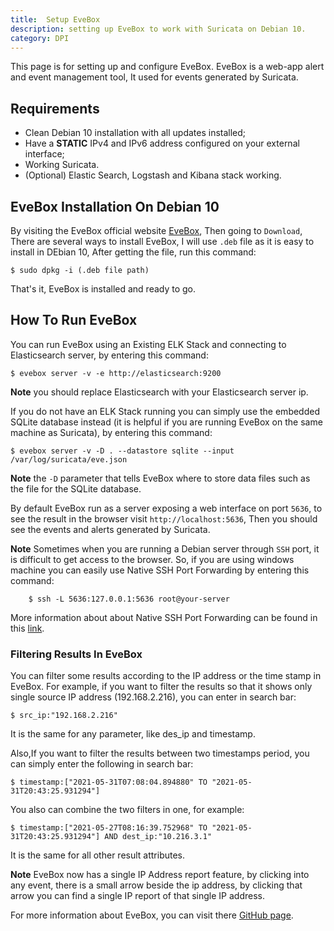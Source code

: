 ```yaml
---
title:  Setup EveBox
description: setting up EveBox to work with Suricata on Debian 10.
category: DPI 
---
```


This page is for setting up and configure EveBox. EveBox is a web-app alert and event management tool, It used for events generated by Suricata. 

## Requirements

* Clean Debian 10 installation with all updates installed;
* Have a **STATIC** IPv4 and IPv6 address configured on your external 
  interface;
* Working Suricata.
* (Optional) Elastic Search, Logstash and Kibana stack working.


## EveBox Installation On Debian 10

By visiting the EveBox official website [EveBox](https://evebox.org/), Then going to `Download`, There are several ways to install EveBox, I will use `.deb` file as it is easy to install in DEbian 10, After getting the file, run this command:

	$ sudo dpkg -i (.deb file path)

That's it, EveBox is installed and ready to go. 


## How To Run EveBox 

You can run EveBox using an Existing ELK Stack and connecting to Elasticsearch server, by entering this command:

	$ evebox server -v -e http://elasticsearch:9200

**Note** you should replace Elasticsearch with your Elasticsearch server ip.

If you do not have an ELK Stack running you can simply use the embedded SQLite database instead (it is helpful if you are running EveBox on the same machine as Suricata), by entering this command:

	$ evebox server -v -D . --datastore sqlite --input /var/log/suricata/eve.json

**Note** the `-D` parameter that tells EveBox where to store data files such as the file for the SQLite database. 

By default EveBox run as a server exposing a web interface on port `5636`, to see the result in the browser visit `http://localhost:5636`, Then you should see the events and alerts generated by Suricata. 

**Note** Sometimes when you are running a Debian server through `SSH` port, it is difficult to get access to the browser. So, if you are using windows machine you can easily use Native SSH Port Forwarding by entering this command:

		$ ssh -L 5636:127.0.0.1:5636 root@your-server

More information about about Native SSH Port Forwarding  can be found in this [link](http://woshub.com/ssh-tunnel-port-forward-windows/).



### Filtering Results In EveBox 

You can filter some results according to the IP address or the time stamp in EveBox. For example, if you want to filter the results so that it shows only single source IP address (192.168.2.216), you can enter in search bar:

	$ src_ip:"192.168.2.216"

It is the same for any parameter, like des_ip and timestamp. 

Also,If you want to filter the results between two timestamps period, you can simply enter the following in search bar:

	$ timestamp:["2021-05-31T07:08:04.894880" TO "2021-05-31T20:43:25.931294"]

You also can combine the two filters in one, for example:

	$ timestamp:["2021-05-27T08:16:39.752968" TO "2021-05-31T20:43:25.931294"] AND dest_ip:"10.216.3.1"

It is the same for all other result attributes. 

**Note** EveBox now has a single IP Address report feature, by clicking into any event, there is a small arrow beside the ip address, by clicking that arrow you can find a single IP report of that single IP address. 


For more information about EveBox, you can visit there [GitHub page](https://github.com/jasonish/evebox).

